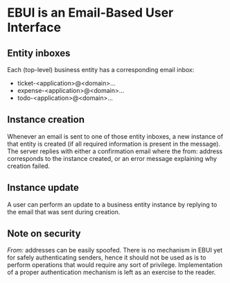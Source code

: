 # EBUI is an Email-Based User Interface

## Entity inboxes

Each (top-level) business entity has a corresponding email inbox:

- ticket-\<application\>@\<domain\>...
- expense-\<application\>@\<domain\>...
- todo-\<application\>@\<domain\>...

## Instance creation

Whenever an email is sent to one of those entity inboxes, a new instance of that entity is created (if all required information is present in the message). The server replies with either a confirmation email where the from: address corresponds to the instance created, or an error message explaining why creation failed.

## Instance update

A user can perform an update to a business entity instance by replying to the email that was sent during creation.

## Note on security

*From:* addresses can be easily spoofed. There is no mechanism in EBUI yet for safely authenticating senders, hence it should not be used as is to perform operations that would require any sort of privilege. Implementation of a proper authentication mechanism is left as an exercise to the reader.
